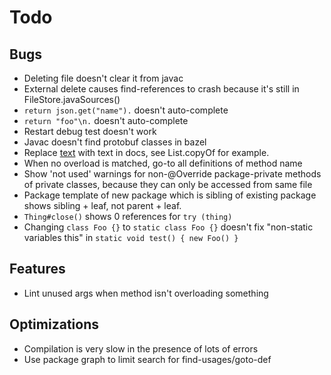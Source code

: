 # Todo

## Bugs 
- Deleting file doesn't clear it from javac
- External delete causes find-references to crash because it's still in FileStore.javaSources()
- `return json.get("name").` doesn't auto-complete
- `return "foo"\n.` doesn't auto-complete
- Restart debug test doesn't work
- Javac doesn't find protobuf classes in bazel
- Replace <a href=...>text</a> with text in docs, see List.copyOf for example.
- When no overload is matched, go-to all definitions of method name
- Show 'not used' warnings for non-@Override package-private methods of private classes, because they can only be accessed from same file
- Package template of new package which is sibling of existing package shows sibling + leaf, not parent + leaf.
- `Thing#close()` shows 0 references for `try (thing)`
- Changing `class Foo {}` to `static class Foo {}` doesn't fix "non-static variables this" in `static void test() { new Foo() }`

## Features
- Lint unused args when method isn't overloading something

## Optimizations
- Compilation is very slow in the presence of lots of errors
- Use package graph to limit search for find-usages/goto-def
